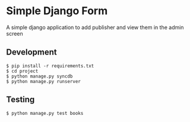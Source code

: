# Simple Django Form

A simple django application to add publisher and view them
in the admin screen

## Development

    $ pip install -r requirements.txt
    $ cd project
    $ python manage.py syncdb
    $ python manage.py runserver

## Testing

    $ python manage.py test books
